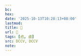 ```yaml
---
bc:
hex:
date: '2025-10-13T10:28:13+08:00'
lastmod:
title: 􃺖
url: 􃺖
tags: [卣, 鹵]
src: DCCV, DCCV
note:
---
```


